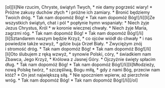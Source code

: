 [ol][li]Nie rzucim, Chryste, świątyń Twych, * nie damy pogrześć wiary! * Próżne zakusy duchów złych * i próżne ich zamiary. * Bronić będziemy Twoich dróg. * Tak nam dopomóż Bóg! * Tak nam dopomóż Bóg![/li][li]Ze wszystkich świątyń, chat i pól * popłynie hymn wspaniały: * Niech żyje Jezus Chrystus, Król * w koronie wiecznej chwały. * Niech żyje Maria, zagrzmi róg. * Tak nam dopomóż Bóg! * Tak nam dopomóż Bóg![/li][li]Sztandarem naszym będzie Krzyż, * co ojców wiódł do chwały * i nas powiedzie także wzwyż, * gdzie buja Orzeł Biały. * Zwyciężym znój i stromość dróg. * Tak nam dopomóż Bóg! * Tak nam dopomóż Bóg![/li][li]Oto ślubujem z ręką wzwyż, * synowie Polski, córy, * świadkiem nam Zbawca, Jego Krzyż, * Królowa z Jasnej Góry. * Ojczyźnie święty spłacim dług. * Tak nam dopomóż Bóg! * Tak nam dopomóż Bóg![/li][li]Młodzieży, nową Polskę twórz, * szczęśliwą, Bogu miłą, * gdy z nami Bóg, przeciw nam któż? * On jest największą siłą. * Nie spoczniem wpierw, aż pierzchnie wróg. * Tak nam dopomóż Bóg! * Tak nam dopomóż Bóg![/li][/ol]